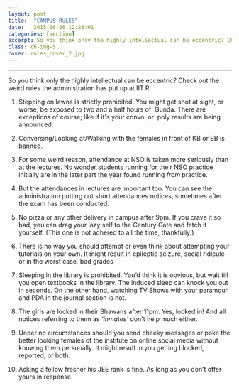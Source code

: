 ```yaml
---
layout: post
title:  "CAMPUS RULES"
date:   2015-06-26 12:28:01
categories: [section]
excerpt: So you think only the highly intellectual can be eccentric? Check out the weird rules the administration has put up at IIT R.
class: ch-img-5
cover: rules_cover_2.jpg
---
```

--------------------------------------------------------------------------------

So you think only the highly intellectual can be eccentric? Check out the weird rules the administration has put up at IIT R.  

1. Stepping on lawns is strictly prohibited. You might get shot at sight, or worse, be exposed to two and a half hours of  Gunda. There are exceptions of course; like if it's your convo, or  poly results are being announced.  

2. Conversing/Looking at/Walking with the females in front of KB or SB is banned.  

3. For some weird reason, attendance at NSO is taken more seriously than at the lectures. No wonder students running for their NSO practice initially are in the later part the year found running _from_ practice.

4. But the attendances in lectures are important too. You can see the administration putting out short attendances notices, sometimes after the exam has been conducted.

5. No pizza or any other delivery in campus after 9pm. If you crave it so bad, you can drag your lazy self to the Century Gate and fetch it yourself. (This one is not adhered to all the time, thankfully.)

6. There is no way you should attempt or even think about attempting your tutorials on your own. It might result in epileptic seizure, social ridicule or in the worst case, bad grades 

7. Sleeping in the library is prohibited. You’d think it is obvious, but wait till you open textbooks in the library. The induced sleep can knock you out in seconds. On the other hand, watching TV Shows with your paramour and PDA in the journal section is not.

8. The girls are locked in their Bhawans after 11pm. Yes, locked in! And all notices referring to them as _‘inmates’_ don't help much either.

9. Under no circumstances should you send cheeky messages or poke the better looking females of the institute on online social media without knowing them personally. It might result in you getting blocked, reported, or both.

10. Asking a fellow fresher his JEE rank is fine. As long as you don’t offer yours in response.
